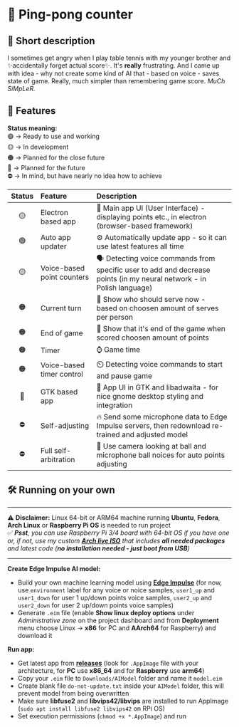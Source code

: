 # 🎉 Ping-pong counter


## 🎯 Short description
 I sometimes get angry when I play table tennis with my younger brother and ✨accidentally forget actual score✨. It's **really** frustrating. And I came up with idea - why not create some kind of AI that - based on voice - saves state of game. Really, much simpler than remembering game score. *MuCh SiMpLeR.*


## 🔰 Features

**Status meaning:** <br>
🟢 -> Ready to use and working <br>
🟡 -> In development <br>
🟠 -> Planned for the close future <br>
🔴 -> Planned for the future <br>
⛔ -> In mind, but have nearly no idea how to achieve

| Status |      Feature                |    Description    |
|:------:|:----------------------------|:------------------|
|   🟡   | Electron based app          | 🦺 Main app UI (User Interface) - displaying points etc., in electron (browser-based framework) |
|   🟢   | Auto app updater            | ⚙️ Automatically update app - so it can use latest features all time |
|   🟡   | Voice-based point counters  | 🗣️ Detecting voice commands from specific user to add and decrease points (in my neural network - in Polish language) |
|   🟠   | Current turn                | 🎯 Show who should serve now - based on choosen amount of serves per person |
|   🟠   | End of game                 | 🛑 Show that it's end of the game when scored choosen amount of points |
|   🟠   | Timer                       | ⌚ Game time |
|   🟠   | Voice-based timer control   | ⏲️ Detecting voice commands to start and pause game |
|   🔴   | GTK based app               | 👕 App UI in GTK and libadwaita - for nice gnome desktop styling and integration |
|   ⛔   | Self-adjusting              | 🔥 Send some microphone data to Edge Impulse servers, then redownload re-trained and adjusted model |
|   ⛔   | Full self-arbitration       | 📸 Use camera looking at ball and microphone ball noices for auto points adjusting |


## 🛠️ Running on your own

****
⚠️ **Disclaimer:** Linux 64-bit or ARM64 machine running **Ubuntu**, **Fedora**, **Arch Linux** or **Raspberry Pi OS** is needed to run project <br> 
✅ ***Psst**, you can use Raspberry Pi 3/4 board with 64-bit OS if you have one or, if not, use my custom **[Arch live ISO](https://github.com/LukeMech/CustomArch)** that includes **all needed packages** and latest code (**no installation needed - just boot from USB**)*

****

**Create Edge Impulse AI model:**
- Build your own machine learning model using **[Edge Impulse](https://edgeimpulse.com)** (for now, use `environment` label for any voice or noice samples, `user1_up` and `user1_down` for user 1 up/down points voice samples, `user2_up` and `user2_down` for user 2 up/down points voice samples)
- Generate `.eim` file (enable **Show linux deploy options** under *Administrative zone* on the project dashboard and from **Deployment** menu choose Linux -> **x86** for PC and **AArch64** for Raspberry) and download it

**Run app:**
- Get latest app from **[releases](https://github.com/LukeMech/Ping-Pong_Counter/releases/latest)** (look for `.AppImage` file with your architecture, for **PC** use **x86_64** and for **Raspberry** use **arm64**)
- Copy your `.eim` file to `Downloads/AIModel` folder and name it `model.eim`
- Create blank file `do-not-update.txt` inside your `AIModel` folder, this will prevent model from being overwritten
- Make sure **libfuse2** and **libvips42/libvips** are installed to run AppImage (`sudo apt install libfuse2 libvips42` on RPi OS)
- Set execution permissions (`chmod +x *.AppImage`) and run

